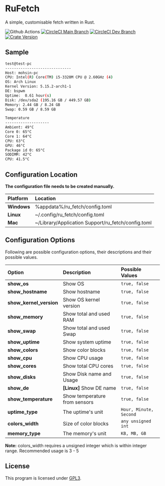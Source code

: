 # RuFetch

A simple, customisable fetch written in Rust.

![Github Actions](https://github.com/supremedeity/rufetch/actions/workflows/rust.yml/badge.svg)
[![CircleCI Main Branch](https://img.shields.io/circleci/build/gh/SupremeDeity/RuFetch/main?label=main)](https://circleci.com/gh/SupremeDeity/RuFetch/tree/main)
[![CircleCI Dev Branch](https://img.shields.io/circleci/build/gh/SupremeDeity/RuFetch/dev?label=dev)](https://circleci.com/gh/SupremeDeity/RuFetch/tree/dev)
[![Crate Version](https://img.shields.io/crates/v/ru_fetch?color=green&label=Crate%20version)](https://crates.io/crates/ru_fetch)

## Sample

```bash
test@test-pc
------------------------------
Host: mohsin-pc
CPU: Intel(R) Core(TM) i5-3320M CPU @ 2.60GHz (4)
OS: Arch Linux
Kernel Version: 5.15.2-arch1-1
DE: bspwm
Uptime:  0.61 hour(s)
Disk: /dev/sda2 (195.16 GB / 449.57 GB)
Memory: 2.44 GB / 8.24 GB
Swap: 0.59 GB / 8.59 GB

Temperature
--------------------
Ambient: 49°C
Core 0: 65°C
Core 1: 64°C
CPU: 63°C
GPU: 46°C
Package id 0: 65°C
SODIMM: 42°C
CPU: 41.5°C
```

## Configuration Location

**The configuration file needs to be created manually.**

| Platform      | Location                                              |
| :------------ | :---------------------------------------------------- |
| **Windows**   | %appdata%/ru_fetch/config.toml                        |
| **Linux**     | ~/.config/ru_fetch/config.toml                        |
| **Mac**       | ~/Library/Application Support/ru_fetch/config.toml    |

## Configuration Options

Following are possible configuration options, their descriptions and their possible values.

| Option                    | Description                   | Possible Values           |
| :-----------------------  | :------------------------     | :------------------------ |
| **show_os**               | Show OS                       | `true, false`             |
| **show_hostname**         | Show hostname                 | `true, false`             |
| **show_kernel_version**   | Show OS kernel version        | `true, false`             |
| **show_memory**           | Show total and used RAM       | `true, false`             |
| **show_swap**             | Show total and used Swap      | `true, false`             |
| **show_uptime**           | Show system uptime            | `true, false`             |
| **show_colors**           | Show color blocks             | `true, false`             |
| **show_cpu**              | Show CPU usage                | `true, false`             |
| **show_cores**            | Show total CPU cores          | `true, false`             |
| **show_disks**            | Show Disk name and Usage      | `true, false`             |
| **show_de**               | **[Linux]** Show DE name      | `true, false`             |
| **show_temperature**      | Show temperature from sensors | `true, false`             |
| **uptime_type**           | The uptime's unit             | `Hour, Minute, Second`    |
| **colors_width**          | Size of color blocks          | `any unsigned int`        |
| **memory_type**           | The memory's unit             | `KB, MB, GB`              |

**Note:** colors_width requires a unsigned integer which is within integer range. Recommended usage is 3 - 5

## License

This program is licensed under [GPL3](https://choosealicense.com/licenses/gpl-3.0/).
